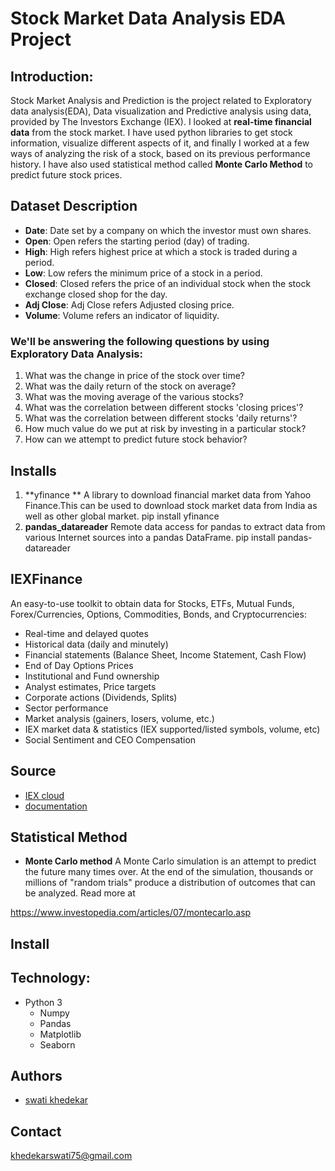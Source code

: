 
# Stock Market Data Analysis EDA Project

## Introduction:
Stock Market Analysis and Prediction is the project related to Exploratory data analysis(EDA), Data visualization and Predictive analysis using data, provided by The Investors Exchange (IEX). I looked at **real-time financial data** from the stock market. I have used python libraries to get stock information, visualize different aspects of it, and finally I worked at a few ways of analyzing the risk of a stock, based on its previous performance history. I have also used statistical method called **Monte Carlo Method** to predict future stock prices.


## Dataset Description
- **Date**: Date set by a company on which the investor must own shares.
- **Open**: Open refers the starting period (day) of trading.
- **High**: High refers highest price at which a stock is traded during a period.
- **Low**: Low refers the minimum price of a stock in a period.
- **Closed**: Closed refers the price of an individual stock when the stock exchange closed shop for the day.
- **Adj Close**: Adj Close refers Adjusted closing price.
- **Volume**: Volume refers an indicator of liquidity.

### We'll be answering the following questions by using Exploratory Data Analysis:

1. What was the change in price of the stock over time?
2. What was the daily return of the stock on average?
3. What was the moving average of the various stocks?
4. What was the correlation between different stocks 'closing prices'?
5. What was the correlation between different stocks 'daily returns'?
6. How much value do we put at risk by investing in a particular stock?
7. How can we attempt to predict future stock behavior?

## Installs
1. **yfinance **
A library to download financial market data from Yahoo Finance.This can be used to download stock market data from India as well as other global market.
pip install yfinance
2. **pandas_datareader**
Remote data access for pandas to extract data from various Internet sources into a pandas DataFrame.
pip install pandas-datareader

## IEXFinance
An easy-to-use toolkit to obtain data for Stocks, ETFs, Mutual Funds, Forex/Currencies, Options, Commodities, Bonds, and Cryptocurrencies:

- Real-time and delayed quotes
- Historical data (daily and minutely)
- Financial statements (Balance Sheet, Income Statement, Cash Flow)
- End of Day Options Prices
- Institutional and Fund ownership
- Analyst estimates, Price targets
- Corporate actions (Dividends, Splits)
- Sector performance
- Market analysis (gainers, losers, volume, etc.)
- IEX market data & statistics (IEX supported/listed symbols, volume, etc)
- Social Sentiment and CEO Compensation

## Source 
- [IEX cloud](https://iexcloud.io/)
- [documentation](https://iexcloud.io/docs/api/)

## Statistical Method
- **Monte Carlo method**
A Monte Carlo simulation is an attempt to predict the future many times over. At the end of the simulation, thousands or millions of "random trials" produce a distribution of outcomes that can be analyzed.
Read more at 

https://www.investopedia.com/articles/07/montecarlo.asp
## Install
## Technology:
- Python 3
  - Numpy
  - Pandas
  - Matplotlib
  - Seaborn

## Authors
- [swati khedekar](https://github.com/Swatikhedekar/Stock-Market-Data-Analysis-EDA-project)
## Contact
khedekarswati75@gmail.com
